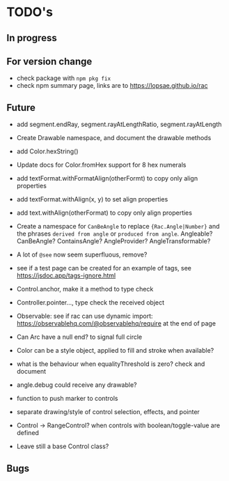 TODO's
======


In progress
-----------


For version change
------------------
+ check package with `npm pkg fix`
+ check npm summary page, links are to https://lopsae.github.io/rac


Future
------
+ add segment.endRay, segment.rayAtLengthRatio, segment.rayAtLength
+ Create Drawable namespace, and document the drawable methods
+ add Color.hexString()
+ Update docs for Color.fromHex support for 8 hex numerals
+ add textFormat.withFormatAlign(otherFormt) to copy only align properties
+ add textFormat.withAlign(x, y) to set align properties
+ add text.withAlign(otherFormat) to copy only align properties

+ Create a namespace for `CanBeAngle` to replace `{Rac.Angle|Number}` and the phrases `derived from angle` or `produced from angle`. Angleable? CanBeAngle? ContainsAngle? AngleProvider? AngleTransformable?
+ A lot of `@see` now seem superfluous, remove?
+ see if a test page can be created for an example of tags, see https://jsdoc.app/tags-ignore.html
+ Control.anchor, make it a method to type check
+ Controller.pointer..., type check the received object

+ Observable: see if rac can use dynamic import: https://observablehq.com/@observablehq/require at the end of page

+ Can Arc have a null end? to signal full circle

+ Color can be a style object, applied to fill and stroke when available?

+ what is the behaviour when equalityThreshold is zero? check and document

+ angle.debug could receive any drawable?

+ function to push marker to controls

+ separate drawing/style of control selection, effects, and pointer

+ Control -> RangeControl? when controls with boolean/toggle-value are defined
+ Leave still a base Control class?


Bugs
----

